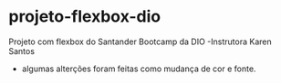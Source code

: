 # projeto-flexbox-dio
Projeto com flexbox do Santander Bootcamp da DIO -Instrutora Karen Santos
 - algumas alterções foram feitas como mudança de cor e fonte.
